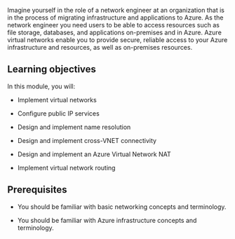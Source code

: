 

Imagine yourself in the role of a network engineer at an organization that is in the process of migrating infrastructure and applications to Azure. As the network engineer you need users to be able to access resources such as file storage, databases, and applications on-premises and in Azure. Azure virtual networks enable you to provide secure, reliable access to your Azure infrastructure and resources, as well as on-premises resources.

 

## Learning objectives

In this module, you will:

- Implement virtual networks

- Configure public IP services

- Design and implement name resolution 

- Design and implement cross-VNET connectivity

- Design and implement an Azure Virtual Network NAT

- Implement virtual network routing

## Prerequisites

- You should be familiar with basic networking concepts and terminology.

- You should be familiar with Azure infrastructure concepts and terminology.
